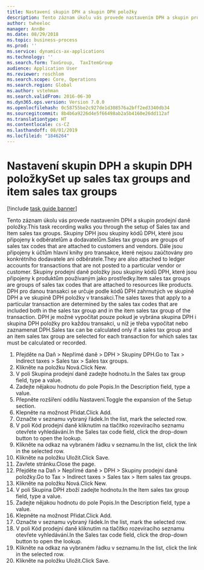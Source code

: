 ```yaml
---
title: Nastavení skupin DPH a skupin DPH položky
description: Tento záznam úkolu vás provede nastavením DPH a skupin prodejní daně položky.
author: twheeloc
manager: AnnBe
ms.date: 08/29/2018
ms.topic: business-process
ms.prod: ''
ms.service: dynamics-ax-applications
ms.technology: ''
ms.search.form: TaxGroup,  TaxItemGroup
audience: Application User
ms.reviewer: roschlom
ms.search.scope: Core, Operations
ms.search.region: Global
ms.author: vstehman
ms.search.validFrom: 2016-06-30
ms.dyn365.ops.version: Version 7.0.0
ms.openlocfilehash: 0c58755be2c927de1d308576a2bff2ed3340db34
ms.sourcegitcommit: 8b4b6a9226d4e5f66498ab2a5b4160e26dd112af
ms.translationtype: HT
ms.contentlocale: cs-CZ
ms.lasthandoff: 08/01/2019
ms.locfileid: "1846264"
---
```

# <a name="set-up-sales-tax-groups-and-item-sales-tax-groups"></a><span data-ttu-id="27514-103">Nastavení skupin DPH a skupin DPH položky</span><span class="sxs-lookup"><span data-stu-id="27514-103">Set up sales tax groups and item sales tax groups</span></span>

[!include [task guide banner](../../includes/task-guide-banner.md)]

<span data-ttu-id="27514-104">Tento záznam úkolu vás provede nastavením DPH a skupin prodejní daně položky.</span><span class="sxs-lookup"><span data-stu-id="27514-104">This task recording walks you through the setup of Sales tax and Item sales tax groups.</span></span> <span data-ttu-id="27514-105">Skupiny DPH jsou skupiny kódů DPH, které jsou připojeny k odběratelům a dodavatelům.</span><span class="sxs-lookup"><span data-stu-id="27514-105">Sales tax groups are groups of sales tax codes that are attached to customers and vendors.</span></span> <span data-ttu-id="27514-106">Dále jsou připojeny k účtům hlavní knihy pro transakce, které nejsou zaúčtovány pro konkrétního dodavatele ani odběratele.</span><span class="sxs-lookup"><span data-stu-id="27514-106">They are also attached to ledger accounts for transactions that are not posted to a particular vendor or customer.</span></span>  <span data-ttu-id="27514-107">Skupiny prodejní daně položky jsou skupiny kódů DPH, které jsou připojeny k produktům používaným jako prostředky.</span><span class="sxs-lookup"><span data-stu-id="27514-107">Item sales tax groups are groups of sales tax codes that are attached to resources like products.</span></span>  <span data-ttu-id="27514-108">DPH pro danou transakci se určuje podle kódů DPH zahrnutých ve skupině DPH a ve skupině DPH položky v transakci.</span><span class="sxs-lookup"><span data-stu-id="27514-108">The sales taxes that apply to a particular transaction are determined by the sales tax codes that are included both in the sales tax group and in the item sales tax group of the transaction.</span></span>  <span data-ttu-id="27514-109">DPH je možné vypočítat pouze pokud je vybrána skupina DPH i skupina DPH položky pro každou transakci, u níž je třeba vypočítat nebo zaznamenat DPH.</span><span class="sxs-lookup"><span data-stu-id="27514-109">Sales tax can be calculated only if a sales tax group and an item sales tax group are selected for each transaction for which sales tax must be calculated or recorded.</span></span>  

1. <span data-ttu-id="27514-110">Přejděte na Daň > Nepřímé daně > DPH > Skupiny DPH.</span><span class="sxs-lookup"><span data-stu-id="27514-110">Go to Tax > Indirect taxes > Sales tax > Sales tax groups.</span></span>
2. <span data-ttu-id="27514-111">Klikněte na položku Nová.</span><span class="sxs-lookup"><span data-stu-id="27514-111">Click New.</span></span>
3. <span data-ttu-id="27514-112">V poli Skupina prodejní daně zadejte hodnotu.</span><span class="sxs-lookup"><span data-stu-id="27514-112">In the Sales tax group field, type a value.</span></span>
4. <span data-ttu-id="27514-113">Zadejte nějakou hodnotu do pole Popis.</span><span class="sxs-lookup"><span data-stu-id="27514-113">In the Description field, type a value.</span></span>
5. <span data-ttu-id="27514-114">Přepněte rozšíření oddílu Nastavení.</span><span class="sxs-lookup"><span data-stu-id="27514-114">Toggle the expansion of the Setup section.</span></span>
6. <span data-ttu-id="27514-115">Klepněte na možnost Přidat.</span><span class="sxs-lookup"><span data-stu-id="27514-115">Click Add.</span></span>
7. <span data-ttu-id="27514-116">Označte v seznamu vybraný řádek.</span><span class="sxs-lookup"><span data-stu-id="27514-116">In the list, mark the selected row.</span></span>
8. <span data-ttu-id="27514-117">V poli Kód prodejní daně kliknutím na tlačítko rozevíracího seznamu otevřete vyhledávání.</span><span class="sxs-lookup"><span data-stu-id="27514-117">In the Sales tax code field, click the drop-down button to open the lookup.</span></span>
9. <span data-ttu-id="27514-118">Klikněte na odkaz na vybraném řádku v seznamu.</span><span class="sxs-lookup"><span data-stu-id="27514-118">In the list, click the link in the selected row.</span></span>
10. <span data-ttu-id="27514-119">Klikněte na položku Uložit.</span><span class="sxs-lookup"><span data-stu-id="27514-119">Click Save.</span></span>
11. <span data-ttu-id="27514-120">Zavřete stránku.</span><span class="sxs-lookup"><span data-stu-id="27514-120">Close the page.</span></span>
12. <span data-ttu-id="27514-121">Přejděte na Daň > Nepřímé daně > DPH > Skupiny prodejní daně položky.</span><span class="sxs-lookup"><span data-stu-id="27514-121">Go to Tax > Indirect taxes > Sales tax > Item sales tax groups.</span></span>
13. <span data-ttu-id="27514-122">Klikněte na položku Nová.</span><span class="sxs-lookup"><span data-stu-id="27514-122">Click New.</span></span>
14. <span data-ttu-id="27514-123">V poli Skupina DPH zboží zadejte hodnotu.</span><span class="sxs-lookup"><span data-stu-id="27514-123">In the Item sales tax group field, type a value.</span></span>
15. <span data-ttu-id="27514-124">Zadejte nějakou hodnotu do pole Popis.</span><span class="sxs-lookup"><span data-stu-id="27514-124">In the Description field, type a value.</span></span>
16. <span data-ttu-id="27514-125">Klepněte na možnost Přidat.</span><span class="sxs-lookup"><span data-stu-id="27514-125">Click Add.</span></span>
17. <span data-ttu-id="27514-126">Označte v seznamu vybraný řádek.</span><span class="sxs-lookup"><span data-stu-id="27514-126">In the list, mark the selected row.</span></span>
18. <span data-ttu-id="27514-127">V poli Kód prodejní daně kliknutím na tlačítko rozevíracího seznamu otevřete vyhledávání.</span><span class="sxs-lookup"><span data-stu-id="27514-127">In the Sales tax code field, click the drop-down button to open the lookup.</span></span>
19. <span data-ttu-id="27514-128">Klikněte na odkaz na vybraném řádku v seznamu.</span><span class="sxs-lookup"><span data-stu-id="27514-128">In the list, click the link in the selected row.</span></span>
20. <span data-ttu-id="27514-129">Klikněte na položku Uložit.</span><span class="sxs-lookup"><span data-stu-id="27514-129">Click Save.</span></span>

